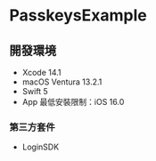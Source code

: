 # PasskeysExample

## 開發環境

* Xcode 14.1
* macOS Ventura 13.2.1
* Swift 5
* App 最低安裝限制：iOS 16.0

### 第三方套件

* LoginSDK
